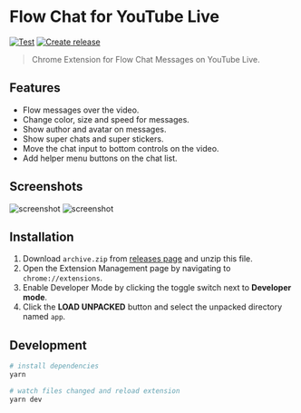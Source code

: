 # Flow Chat for YouTube Live

[![Test](https://github.com/eggplants/youtube-live-chat-flow/actions/workflows/test.yml/badge.svg)](https://github.com/eggplants/youtube-live-chat-flow/actions/workflows/test.yml) [![Create release](https://github.com/eggplants/youtube-live-chat-flow/actions/workflows/extension.yml/badge.svg)](https://github.com/eggplants/youtube-live-chat-flow/actions/workflows/extension.yml)

> Chrome Extension for Flow Chat Messages on YouTube Live.

## Features

- Flow messages over the video.
- Change color, size and speed for messages.
- Show author and avatar on messages.
- Show super chats and super stickers.
- Move the chat input to bottom controls on the video.
- Add helper menu buttons on the chat list.

## Screenshots

![screenshot](.github/img/screenshot1.gif)
![screenshot](.github/img/screenshot2.png)

## Installation

1. Download `archive.zip` from [releases page](https://github.com/fiahfy/youtube-live-chat-flow/releases) and unzip this file.
2. Open the Extension Management page by navigating to `chrome://extensions`.
3. Enable Developer Mode by clicking the toggle switch next to **Developer mode**.
4. Click the **LOAD UNPACKED** button and select the unpacked directory named `app`.

## Development

```bash
# install dependencies
yarn

# watch files changed and reload extension
yarn dev
```
